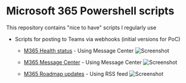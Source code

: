 # Microsoft 365 Powershell scripts

This repository contains "nice to have" scripts I regularly use

- Scripts for posting to Teams via webhooks (initial versions for PoC)
	- [M365 Health status](https://github.com/einast/PS_M365_scripts/blob/master/M365HealthStatus.ps1) - Using Message Center
	![Screenshot](https://github.com/einast/PS_M365_scripts/blob/master/O365ServiceHealth.PNG)
	
	- [M365 Message Center](https://github.com/einast/PS_M365_scripts/blob/master/M365MessageCenterUpdates.ps1) - Using Message Center
	![Screenshot](https://github.com/einast/PS_M365_scripts/blob/master/M365MessageCenter.PNG)
	
	- [M365 Roadmap updates](https://github.com/einast/PS_M365_scripts/blob/master/M365RoadmapUpdates.ps1) - Using RSS feed
        ![Screenshot](https://github.com/einast/PS_M365_scripts/blob/master/TeamsRoadmapWebHook.PNG)
